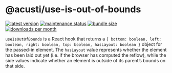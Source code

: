 # @acusti/use-is-out-of-bounds

[![latest version](https://img.shields.io/npm/v/@acusti/use-is-out-of-bounds?style=for-the-badge)](https://www.npmjs.com/package/@acusti/use-is-out-of-bounds)
[![maintenance status](https://img.shields.io/npms-io/maintenance-score/@acusti/use-is-out-of-bounds?style=for-the-badge)](https://npms.io/search?q=%40acusti%2Fuse-is-out-of-bounds)
[![bundle size](https://img.shields.io/bundlephobia/minzip/@acusti/use-is-out-of-bounds?style=for-the-badge)](https://bundlephobia.com/package/@acusti/use-is-out-of-bounds)
[![downloads per month](https://img.shields.io/npm/dm/@acusti/use-is-out-of-bounds?style=for-the-badge)](https://www.npmjs.com/package/@acusti/use-is-out-of-bounds)

`useIsOutOfBounds` is a React hook that returns a
`{ bottom: boolean, left: boolean, right: boolean, top: boolean, hasLayout: boolean }`
object for the passed-in element. The `hasLayout` value represents whether
the element has been laid out yet (i.e. if the browser has computed the
reflow), while the side values indicate whether an element is outside of
its parent’s bounds on that side.
